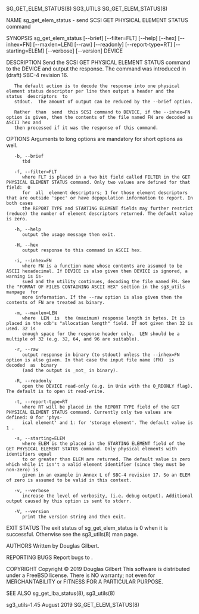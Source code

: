 SG_GET_ELEM_STATUS(8)							   SG3_UTILS							 SG_GET_ELEM_STATUS(8)

NAME
       sg_get_elem_status - send SCSI GET PHYSICAL ELEMENT STATUS command

SYNOPSIS
       sg_get_elem_status  [--brief]  [--filter=FLT]  [--help]	[--hex]	 [--inhex=FN] [--maxlen=LEN] [--raw] [--readonly] [--report-type=RT] [--starting=ELEM]
       [--verbose] [--version] DEVICE

DESCRIPTION
       Send the SCSI GET PHYSICAL ELEMENT STATUS command to the DEVICE and output the response. The command was introduced in (draft) SBC-4 revision 16.

       The default action is to decode the response into one physical element status descriptor per line then output a header and the  status  descriptors  to
       stdout.	The amount of output can be reduced by the --brief option.

       Rather  than  send  this SCSI command to DEVICE, if the --inhex=FN option is given, then the contents of the file named FN are decoded as ASCII hex and
       then processed if it was the response of this command.

OPTIONS
       Arguments to long options are mandatory for short options as well.

       -b, --brief
	      tbd

       -f, --filter=FLT
	      where FLT is placed in a two bit field called FILTER in the GET PHYSICAL ELEMENT STATUS command. Only two values are defined for that  field:  0
	      for  all	element descriptors; 1 for those element descriptors that are outside 'spec' or have depopulation information to report. In both cases
	      the REPORT TYPE and STARTING ELEMENT fields may further restrict (reduce) the number of element descriptors returned. The default value is zero.

       -h, --help
	      output the usage message then exit.

       -H, --hex
	      output response to this command in ASCII hex.

       -i, --inhex=FN
	      where FN is a function name whose contents are assumed to be ASCII hexadecimal. If DEVICE is also given then DEVICE is ignored, a warning is is‐
	      sued and the utility continues, decoding the file named FN. See the "FORMAT OF FILES CONTAINING ASCII HEX" section in the sg3_utils manpage  for
	      more information. If the --raw option is also given then the contents of FN are treated as binary.

       -m, --maxlen=LEN
	      where  LEN  is  the (maximum) response length in bytes. It is placed in the cdb's "allocation length" field. If not given then 32 is used. 32 is
	      enough space for the response header only.  LEN should be a multiple of 32 (e.g. 32, 64, and 96 are suitable).

       -r, --raw
	      output response in binary (to stdout) unless the --inhex=FN option is also given. In that case the input file name (FN)  is  decoded  as	binary
	      (and the output is _not_ in binary).

       -R, --readonly
	      open the DEVICE read-only (e.g. in Unix with the O_RDONLY flag).	The default is to open it read-write.

       -t, --report-type=RT
	      where RT will be placed in the REPORT TYPE field of the GET PHYSICAL ELEMENT STATUS command. Currently only two values are defined: 0 for 'phys‐
	      ical element' and 1: for 'storage element'. The default value is 1 .

       -s, --starting=ELEM
	      where ELEM is the placed in the STARTING ELEMENT field of the GET PHYSICAL ELEMENT STATUS command. Only physical elements with identifiers equal
	      to or greater than ELEM are returned. The default value is zero which while it isn't a valid element identifier (since they must be non-zero) is
	      given in an example in Annex L of SBC-4 revision 17. So an ELEM of zero is assumed to be valid in this context.

       -v, --verbose
	      increase the level of verbosity, (i.e. debug output). Additional output caused by this option is sent to stderr.

       -V, --version
	      print the version string and then exit.

EXIT STATUS
       The exit status of sg_get_elem_status is 0 when it is successful. Otherwise see the sg3_utils(8) man page.

AUTHORS
       Written by Douglas Gilbert.

REPORTING BUGS
       Report bugs to <dgilbert at interlog dot com>.

COPYRIGHT
       Copyright © 2019 Douglas Gilbert
       This software is distributed under a FreeBSD license. There is NO warranty; not even for MERCHANTABILITY or FITNESS FOR A PARTICULAR PURPOSE.

SEE ALSO
       sg_get_lba_status(8), sg3_utils(8)

sg3_utils-1.45								  August 2019							 SG_GET_ELEM_STATUS(8)
